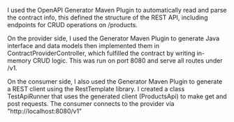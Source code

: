 I used the OpenAPI Generator Maven Plugin to automatically read and parse the contract info, this
defined the structure of the REST API, including endpoints for CRUD operations on /products.

On the provider side, I used the Generator Maven Plugin to generate Java interface and data models
then implemented them in ContractProviderController, which fulfilled the contract by writing in-
memory CRUD logic. This was run on port 8080 and serve all routes under /v1.

On the consumer side, I also used the Generator Maven Plugin to generate a REST client using the
RestTemplate library. I created a class TestApiRunner that uses the generated client (ProductsApi)
to make get and post requests. The consumer connects to the provider via "http://localhost:8080/v1"
